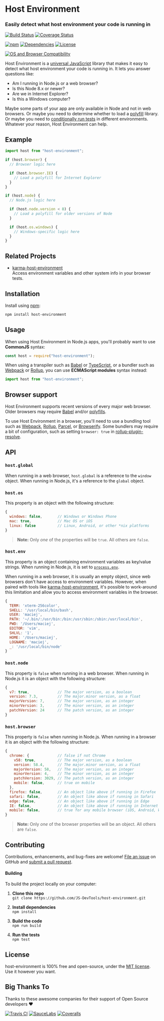 Host Environment
==============================

### Easily detect what host environment your code is running in

[![Build Status](https://api.travis-ci.com/JS-DevTools/host-environment.svg?branch=master)](https://travis-ci.com/JS-DevTools/host-environment)
[![Coverage Status](https://coveralls.io/repos/github/JS-DevTools/host-environment/badge.svg?branch=master)](https://coveralls.io/github/JS-DevTools/host-environment)

[![npm](https://img.shields.io/npm/v/host-environment.svg)](https://www.npmjs.com/package/host-environment)
[![Dependencies](https://david-dm.org/JS-DevTools/host-environment.svg)](https://david-dm.org/JS-DevTools/host-environment)
[![License](https://img.shields.io/npm/l/host-environment.svg)](LICENSE)

[![OS and Browser Compatibility](https://jsdevtools.org/img/badges/ci-badges-with-ie.svg)](https://travis-ci.com/JS-DevTools/host-environment)


Host Environment is a [universal JavaScript](https://medium.com/@mjackson/universal-javascript-4761051b7ae9) library that makes it easy to detect what host environment your code is running in.  It lets you answer questions like:

- Am I running in Node.js or a web browser?
- Is this Node 8.x or newer?
- Are we in Internet Explorer?
- Is this a Windows computer?

Maybe some parts of your app are only available in Node and not in web browsers.  Or maybe you need to determine whether to load a [polyfill](https://en.wikipedia.org/wiki/Polyfill_(programming)) library.  Or maybe you need to [conditionally run tests](https://jsdevtools.org/karma-host-environment/) in different environments.  Whatever your reason, Host Environment can help.



Example
--------------------------

```javascript
import host from "host-environment";

if (host.browser) {
  // Browser logic here

  if (host.browser.IE) {
    // Load a polyfill for Internet Explorer
  }
}

if (host.node) {
  // Node.js logic here

  if (host.node.version < 8) {
    // Load a polyfill for older versions of Node
  }

  if (host.os.windows) {
    // Windows-specific logic here
  }
}
```



Related Projects
--------------------------
- [karma-host-environment](https://jsdevtools.org/karma-host-environment/)<br>
  Access environment variables and other system info in your browser tests.



Installation
--------------------------
Install using [npm](https://docs.npmjs.com/about-npm/):

```bash
npm install host-environment
```



Usage
--------------------------
When using Host Environment in Node.js apps, you'll probably want to use **CommonJS** syntax:

```javascript
const host = require("host-environment");
```

When using a transpiler such as [Babel](https://babeljs.io/) or [TypeScript](https://www.typescriptlang.org/), or a bundler such as [Webpack](https://webpack.js.org/) or [Rollup](https://rollupjs.org/), you can use **ECMAScript modules** syntax instead:

```javascript
import host from "host-environment";
```



Browser support
--------------------------
Host Environment supports recent versions of every major web browser.  Older browsers may require [Babel](https://babeljs.io/) and/or [polyfills](https://babeljs.io/docs/en/next/babel-polyfill).

To use Host Environment in a browser, you'll need to use a bundling tool such as [Webpack](https://webpack.js.org/), [Rollup](https://rollupjs.org/), [Parcel](https://parceljs.org/), or [Browserify](http://browserify.org/). Some bundlers may require a bit of configuration, such as setting `browser: true` in [rollup-plugin-resolve](https://github.com/rollup/rollup-plugin-node-resolve).



API
--------------------------

### `host.global`
When running in a web browser, `host.global` is a reference to the `window` object.  When running in Node.js, it's a reference to the `global` object.


### `host.os`
This property is an object with the following structure:

```javascript
{
  windows: false,       // Windows or Windows Phone
  mac: true,            // Mac OS or iOS
  linux: false          // Linux, Android, or other *nix platforms
}
```

> **Note:** Only _one_ of the properties will be `true`. All others are `false`.


### `host.env`
This property is an object containing environment variables as key/value strings.  When running in Node.js, it is set to [`process.env`](https://nodejs.org/api/process.html#process_process_env).

When running in a web browser, it is usually an empty object, since web browsers don't have access to environment variables. However, when paired with tools like [karma-host-environment](https://jsdevtools.org/karma-host-environment/), it's possible to work-around this limitation and allow you to access environment variables in the browser.

```javascript
{
  TERM: 'xterm-256color',
  SHELL: '/usr/local/bin/bash',
  USER: 'maciej',
  PATH: '~/.bin/:/usr/bin:/bin:/usr/sbin:/sbin:/usr/local/bin',
  PWD: '/Users/maciej',
  EDITOR: 'vim',
  SHLVL: '1',
  HOME: '/Users/maciej',
  LOGNAME: 'maciej',
  _: '/usr/local/bin/node'
}
```


### `host.node`
This property is `false` when running in a web browser.  When running in Node.js it is an object with the following structure:

```javascript
{
  v7: true,             // The major version, as a boolean
  version: 7.3,         // The major.minor version, as a float
  majorVersion: 7,      // The major version, as an integer
  minorVersion: 3,      // The minor version, as an integer
  patchVersion: 24      // The patch version, as an integer
}
```


### `host.browser`
This property is `false` when running in Node.js. When running in a browser it is an object with the following structure:

```javascript
{
  chrome: {             // false if not Chrome
    v58: true,          // The major version, as a boolean
    version: 58.4,      // The major.minor version, as a float
    majorVersion: 58,   // The major version, as an integer
    minorVersion: 4,    // The minor version, as an integer
    patchVersion: 3029, // The patch version, as an integer
    mobile: false,      // true on mobile
  },
  firefox: false,       // An object like above if running in Firefox
  safari: false,        // An object like above if running in Safari
  edge: false,          // An object like above if running in Edge
  IE: false,            // An object like above if running in Internet Explorer
  mobile: false,        // true for any mobile browser (iOS, Android, Windows Phone, etc)
}
```

> **Note:** Only _one_ of the browser properties will be an object. All others are `false`.



Contributing
--------------------------
Contributions, enhancements, and bug-fixes are welcome!  [File an issue](https://github.com/JS-DevTools/host-environment/issues) on GitHub and [submit a pull request](https://github.com/JS-DevTools/host-environment/pulls).

#### Building
To build the project locally on your computer:

1. __Clone this repo__<br>
`git clone https://github.com/JS-DevTools/host-environment.git`

2. __Install dependencies__<br>
`npm install`

3. __Build the code__<br>
`npm run build`

4. __Run the tests__<br>
`npm test`



License
--------------------------
host-environment is 100% free and open-source, under the [MIT license](LICENSE). Use it however you want.



Big Thanks To
--------------------------
Thanks to these awesome companies for their support of Open Source developers ❤

[![Travis CI](https://jsdevtools.org/img/badges/travis-ci.svg)](https://travis-ci.com)
[![SauceLabs](https://jsdevtools.org/img/badges/sauce-labs.svg)](https://saucelabs.com)
[![Coveralls](https://jsdevtools.org/img/badges/coveralls.svg)](https://coveralls.io)

